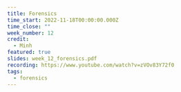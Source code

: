 ```yaml
---
title: Forensics
time_start: 2022-11-18T00:00:00.000Z
time_close: ""
week_number: 12
credit:
  - Minh
featured: true
slides: week_12_forensics.pdf
recording: https://www.youtube.com/watch?v=zVOv83Y72f0
tags:
  - forensics
---
```

